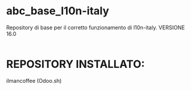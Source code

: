 # abc_base_l10n-italy
Repository di base per il corretto funzionamento di l10n-italy. VERSIONE 16.0
<br/>
<br/>
# REPOSITORY INSTALLATO:
ilmancoffee (Odoo.sh) <br/>


